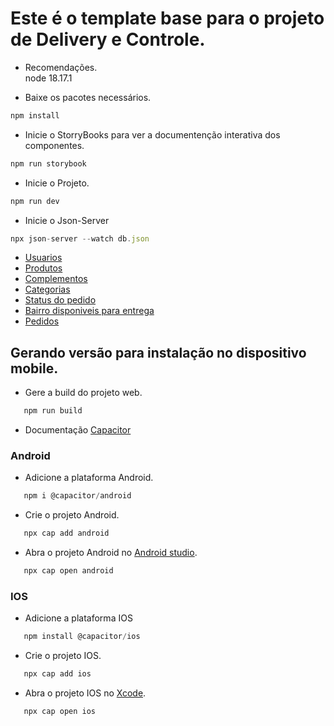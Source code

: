 # Este é o template base para o projeto de Delivery e Controle.

- Recomendações. <br>
  node 18.17.1

- Baixe os pacotes necessários. <br>

```js
npm install
```

- Inicie o StorryBooks para ver a documentenção interativa dos componentes. <br>

```js
npm run storybook
```

- Inicie o Projeto. <br>

```js
npm run dev
```

- Inicie o Json-Server <br>

```js
npx json-server --watch db.json
```

- [Usuarios](http://localhost:3000/usuarios)<br>
- [Produtos](http://localhost:3000/produtos)<br>
- [Complementos](http://localhost:3000/complementos)<br>
- [Categorias](http://localhost:3000/categorias)<br>
- [Status do pedido](http://localhost:3000/statusDoPedido)<br>
- [Bairro disponiveis para entrega](http://localhost:3000/<br>bairroParaEntrega)<br>
- [Pedidos](http://localhost:3000/pedidos)

## Gerando versão para instalação no dispositivo mobile.

- Gere a build do projeto web.

```js
   npm run build
```

- Documentação [Capacitor](https://capacitorjs.com/docs/getting-started)

### Android

- Adicione a plataforma Android.

```js
   npm i @capacitor/android
```

- Crie o projeto Android.

```js
   npx cap add android
```

- Abra o projeto Android no [Android studio](https://developer.android.com/studio).

```js
   npx cap open android
```

### IOS

- Adicione a plataforma IOS

```js
   npm install @capacitor/ios
```

- Crie o projeto IOS.

```js
   npx cap add ios
```

- Abra o projeto IOS no [Xcode](https://developer.apple.com/xcode/).

```js
   npx cap open ios
```
